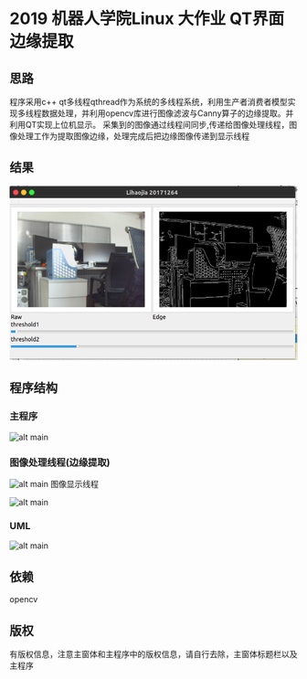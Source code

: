 # 2019 机器人学院Linux 大作业 QT界面边缘提取
## 思路
程序采用c++ qt多线程qthread作为系统的多线程系统，利用生产者消费者模型实现多线程数据处理，并利用opencv库进行图像滤波与Canny算子的边缘提取。并利用QT实现上位机显示。
采集到的图像通过线程间同步,传递给图像处理线程，图像处理工作为提取图像边缘，处理完成后把边缘图像传递到显示线程

## 结果
![alt result](img/result.png)


## 程序结构
### 主程序
<!-- ```mermaid
flowchat
st=>start: 开始
e=>end: 结束
op1=>operation: 使用opencv抓取图像
op2=>operation: 将图像转换为灰度图
op3=>operation: 生产者：装入qq1中

st->op1->op2->op3->e
``` -->
![alt main](img/flowchart1.png)

### 图像处理线程(边缘提取)
<!-- ```mermaid
flowchat
st=>start: 开始
e=>end: 结束
cond=>condition: qq1是否有“产品”
op1=>operation: 高斯滤波
op2=>operation: Canny边缘提取
op3=>operation: 生产者：装入qq2中

st->cond
cond(yes)->op1
cond(no)->e
op1->op2->op3->e
``` -->
![alt main](img/flowchart2.png)
图像显示线程
<!-- ```mermaid
flowchat
st=>start: 开始
e=>end: 结束
cond=>condition: qq2是否有“产品”
op1=>operation: 在主界面上显示

st->cond
cond(yes)->op1
cond(no)->e
op1->e
``` -->
![alt main](img/flowchart3.png)

### UML

![alt main](img/uml.png)


## 依赖
opencv

## 版权
有版权信息，注意主窗体和主程序中的版权信息，请自行去除，主窗体标题栏以及主程序